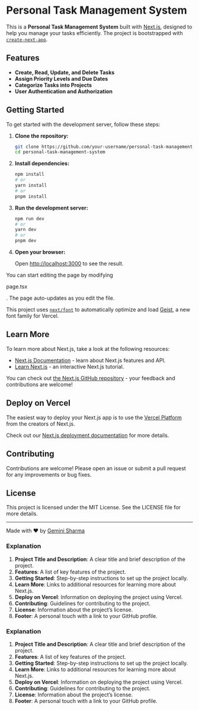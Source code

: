 # Personal Task Management System

This is a **Personal Task Management System** built with [Next.js](https://nextjs.org), designed to help you manage your tasks efficiently. The project is bootstrapped with [`create-next-app`](https://nextjs.org/docs/app/api-reference/cli/create-next-app).

## Features

- **Create, Read, Update, and Delete Tasks**
- **Assign Priority Levels and Due Dates**
- **Categorize Tasks into Projects**
- **User Authentication and Authorization**

## Getting Started

To get started with the development server, follow these steps:

1. **Clone the repository:**

   ```bash
   git clone https://github.com/your-username/personal-task-management-system.git
   cd personal-task-management-system
   ```

2. **Install dependencies:**

   ```bash
   npm install
   # or
   yarn install
   # or
   pnpm install
   ```

3. **Run the development server:**

   ```bash
   npm run dev
   # or
   yarn dev
   # or
   pnpm dev
   ```

4. **Open your browser:**

   Open [http://localhost:3000](http://localhost:3000) to see the result.

You can start editing the page by modifying 

page.tsx

. The page auto-updates as you edit the file.

This project uses [`next/font`](https://nextjs.org/docs/app/building-your-application/optimizing/fonts) to automatically optimize and load [Geist](https://vercel.com/font), a new font family for Vercel.

## Learn More

To learn more about Next.js, take a look at the following resources:

- [Next.js Documentation](https://nextjs.org/docs) - learn about Next.js features and API.
- [Learn Next.js](https://nextjs.org/learn) - an interactive Next.js tutorial.

You can check out [the Next.js GitHub repository](https://github.com/vercel/next.js) - your feedback and contributions are welcome!

## Deploy on Vercel

The easiest way to deploy your Next.js app is to use the [Vercel Platform](https://vercel.com/new?utm_medium=default-template&filter=next.js&utm_source=github) from the creators of Next.js.

Check out our [Next.js deployment documentation](https://nextjs.org/docs/app/building-your-application/deploying) for more details.

## Contributing

Contributions are welcome! Please open an issue or submit a pull request for any improvements or bug fixes.

## License

This project is licensed under the MIT License. See the LICENSE file for more details.

---

Made with ❤️ by [Gemini Sharma](https://github.com/Gem2005)

### Explanation

1. **Project Title and Description**: A clear title and brief description of the project.
2. **Features**: A list of key features of the project.
3. **Getting Started**: Step-by-step instructions to set up the project locally.
4. **Learn More**: Links to additional resources for learning more about Next.js.
5. **Deploy on Vercel**: Information on deploying the project using Vercel.
6. **Contributing**: Guidelines for contributing to the project.
7. **License**: Information about the project’s license.
8. **Footer**: A personal touch with a link to your GitHub profile.
### Explanation

1. **Project Title and Description**: A clear title and brief description of the project.
2. **Features**: A list of key features of the project.
3. **Getting Started**: Step-by-step instructions to set up the project locally.
4. **Learn More**: Links to additional resources for learning more about Next.js.
5. **Deploy on Vercel**: Information on deploying the project using Vercel.
6. **Contributing**: Guidelines for contributing to the project.
7. **License**: Information about the project’s license.
8. **Footer**: A personal touch with a link to your GitHub profile.
